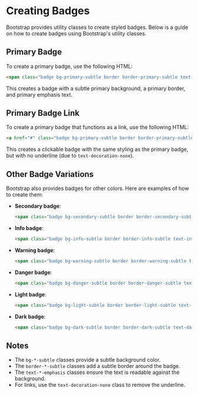 # Creating Badges

Bootstrap provides utility classes to create styled badges. Below is a guide on how to create badges using Bootstrap's utility classes.

## Primary Badge

To create a primary badge, use the following HTML:

```html
<span class="badge bg-primary-subtle border border-primary-subtle text-primary-emphasis border border-primary">Primary badge</span>
```

This creates a badge with a subtle primary background, a primary border, and primary emphasis text.

## Primary Badge Link

To create a primary badge that functions as a link, use the following HTML:

```html
<a href="#" class="badge bg-primary-subtle border border-primary-subtle text-primary-emphasis text-decoration-none border border-primary">Primary badge link</a>
```

This creates a clickable badge with the same styling as the primary badge, but with no underline (due to `text-decoration-none`).

## Other Badge Variations

Bootstrap also provides badges for other colors. Here are examples of how to create them:

- **Secondary badge**:
  ```html
  <span class="badge bg-secondary-subtle border border-secondary-subtle text-secondary-emphasis border border-secondary">Secondary badge</span>
  ```

- **Info badge**:
  ```html
  <span class="badge bg-info-subtle border border-info-subtle text-info-emphasis border border-info">Info badge</span>
  ```

- **Warning badge**:
  ```html
  <span class="badge bg-warning-subtle border border-warning-subtle text-warning-emphasis border border-warning">Warning badge</span>
  ```

- **Danger badge**:
  ```html
  <span class="badge bg-danger-subtle border border-danger-subtle text-danger-emphasis border border-danger">Danger badge</span>
  ```

- **Light badge**:
  ```html
  <span class="badge bg-light-subtle border border-light-subtle text-light-emphasis border border-light">Light badge</span>
  ```

- **Dark badge**:
  ```html
  <span class="badge bg-dark-subtle border border-dark-subtle text-dark-emphasis border border-dark">Dark badge</span>
  ```

## Notes

- The `bg-*-subtle` classes provide a subtle background color.
- The `border-*-subtle` classes add a subtle border around the badge.
- The `text-*-emphasis` classes ensure the text is readable against the background.
- For links, use the `text-decoration-none` class to remove the underline.
